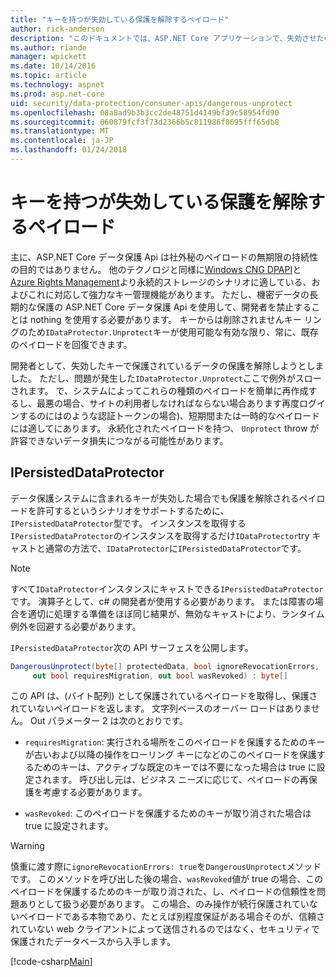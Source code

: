 ```yaml
---
title: "キーを持つが失効している保護を解除するペイロード"
author: rick-anderson
description: "このドキュメントでは、ASP.NET Core アプリケーションで、失効させたのでキーで保護されたデータの保護を解除する方法について説明します。"
ms.author: riande
manager: wpickett
ms.date: 10/14/2016
ms.topic: article
ms.technology: aspnet
ms.prod: asp.net-core
uid: security/data-protection/consumer-apis/dangerous-unprotect
ms.openlocfilehash: 08a8ad9b3b3cc2de48751d4149bf39c58954fd90
ms.sourcegitcommit: 060879fcf3f73d2366b5c811986f8695fff65db8
ms.translationtype: MT
ms.contentlocale: ja-JP
ms.lasthandoff: 01/24/2018
---
```

# <a name="unprotecting-payloads-whose-keys-have-been-revoked"></a>キーを持つが失効している保護を解除するペイロード

<a name="data-protection-consumer-apis-dangerous-unprotect"></a>

主に、ASP.NET Core データ保護 Api は社外秘のペイロードの無期限の持続性の目的ではありません。 他のテクノロジと同様に[Windows CNG DPAPI](https://msdn.microsoft.com/library/windows/desktop/hh706794%28v=vs.85%29.aspx)と[Azure Rights Management](https://docs.microsoft.com/rights-management/)より永続的ストレージのシナリオに適している、およびこれに対応して強力なキー管理機能があります。 ただし、機密データの長期的な保護の ASP.NET Core データ保護 Api を使用して、開発者を禁止することは nothing を使用する必要があります。 キーからは削除されませんキー リングのため`IDataProtector.Unprotect`キーが使用可能な有効な限り、常に、既存のペイロードを回復できます。

開発者として、失効したキーで保護されているデータの保護を解除しようとしました。 ただし、問題が発生した`IDataProtector.Unprotect`ここで例外がスローされます。 で、システムによってこれらの種類のペイロードを簡単に再作成するし、最悪の場合、サイトの利用者しなければならない場合あります再度ログインするのにはのような認証トークンの場合)、短期間または一時的なペイロードには適してにあります。 永続化されたペイロードを持つ、 `Unprotect` throw が許容できないデータ損失につながる可能性があります。

## <a name="ipersisteddataprotector"></a>IPersistedDataProtector

データ保護システムに含まれるキーが失効した場合でも保護を解除されるペイロードを許可するというシナリオをサポートするために、`IPersistedDataProtector`型です。 インスタンスを取得する`IPersistedDataProtector`のインスタンスを取得するだけ`IDataProtector`try キャストと通常の方法で、`IDataProtector`に`IPersistedDataProtector`です。

> [!NOTE]
> すべて`IDataProtector`インスタンスにキャストできる`IPersistedDataProtector`です。 演算子として、c# の開発者が使用する必要があります。 または障害の場合を適切に処理する準備をほぼ同じ結果が、無効なキャストにより、ランタイム例外を回避する必要があります。

`IPersistedDataProtector`次の API サーフェスを公開します。

```csharp
DangerousUnprotect(byte[] protectedData, bool ignoreRevocationErrors,
     out bool requiresMigration, out bool wasRevoked) : byte[]
```

この API は、(バイト配列) として保護されているペイロードを取得し、保護されていないペイロードを返します。 文字列ベースのオーバー ロードはありません。 Out パラメーター 2 は次のとおりです。

* `requiresMigration`: 実行される場所をこのペイロードを保護するためのキーが古いおよび以降の操作をローリング キーになどのこのペイロードを保護するためのキーは、アクティブな既定のキーでは不要になった場合は true に設定されます。 呼び出し元は、ビジネス ニーズに応じて、ペイロードの再保護を考慮する必要があります。

* `wasRevoked`: このペイロードを保護するためのキーが取り消された場合は true に設定されます。

>[!WARNING]
> 慎重に渡す際に`ignoreRevocationErrors: true`を`DangerousUnprotect`メソッドです。 このメソッドを呼び出した後の場合、`wasRevoked`値が true の場合、このペイロードを保護するためのキーが取り消された、し、ペイロードの信頼性を問題ありとして扱う必要があります。 この場合、のみ操作が続行保護されていないペイロードである本物であり、たとえば別程度保証がある場合そのが、信頼されていない web クライアントによって送信されるのではなく、セキュリティで保護されたデータベースから入手します。

[!code-csharp[Main](dangerous-unprotect/samples/dangerous-unprotect.cs)]
